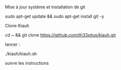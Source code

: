 
Mise à jour système et installation de git

sudo apt-get update && sudo apt-get install git -y

Clone Kiauh

cd ~ && git clone https://github.com/th33xitus/kiauh.git

lancer :

./kiauh/kiauh.sh

suivre les instructions
